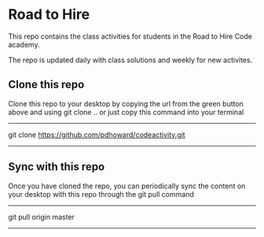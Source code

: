 

# Road to Hire

This repo contains the class activities for students in the Road to Hire Code academy.

The repo is updated daily with class solutions and weekly for new activites.

## Clone this repo

Clone this repo to your desktop by copying the url from the green button above and using git clone .. or just copy this command into your terminal

----
git clone https://github.com/pdhoward/codeactivity.git

----

## Sync with this repo

Once you have cloned the repo, you can periodically sync the content on your desktop with this repo through the git pull command

----

git pull origin master

----


